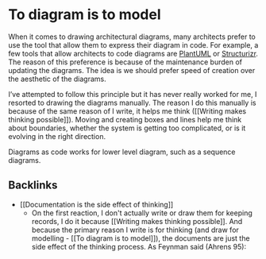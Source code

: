 # To diagram is to model
When it comes to drawing architectural diagrams, many architects prefer to use the tool that allow them to express their diagram in code. For example, a few tools that allow architects to code diagrams are [PlantUML](https://plantuml.com/) or [Structurizr](https://structurizr.com/). The reason of this preference is because of the maintenance burden of updating the diagrams. The idea is we should prefer speed of creation over the aesthetic of the diagrams.

I’ve attempted to follow this principle but it has never really worked for me, I resorted to drawing the diagrams manually. The reason I do this manually is because of the same reason of I write, it helps me think ([[Writing makes thinking possible]]). Moving and creating boxes and lines help me think about boundaries, whether the system is getting too complicated, or is it evolving in the right direction.

Diagrams as code works for lower level diagram, such as a sequence diagrams.

## Backlinks
* [[Documentation is the side effect of thinking]]
	* On the first reaction, I don't actually write or draw them for keeping records, I do it because [[Writing makes thinking possible]]. And because the primary reason I write is for thinking (and draw for modelling - [[To diagram is to model]]), the documents are just the side effect of the thinking process. As Feynman said (Ahrens 95):

<!-- #evergreen #modeling -->

<!-- {BearID:C3C52FE8-E0A4-4F41-B630-D4836C42131F-1211-000031C0A85F608C} -->

